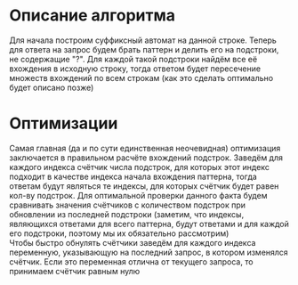 # Описание алгоритма
Для начала построим суффиксный автомат на данной строке. Теперь для ответа на запрос будем брать паттерн и делить его на подстроки, не содержащие "?". Для каждой такой подстроки найдём все её вхождения в исходную строку, тогда ответом будет пересечение множеств вхождений по всем строкам (как это сделать оптимально будет описано позже)

# Оптимизации
Самая главная (да и по сути единственная неочевидная) оптимизация заключается в правильном расчёте вхождений подстрок. Заведём для каждого индекса счётчик числа подстрок, для которых этот индекс подходит в качестве индекса начала вхождения паттерна, тогда ответам будут являться те индексы, для которых счётчик будет равен кол-ву подстрок. Для оптимальной проверки данного факта будем сравнивать значения счётчиков с количеством подстрок при обновлении из последней подстроки (заметим, что индексы, являющихся ответами для всего паттерна, будут ответами и для каждой его подстроки, поэтому мы их обязательно рассмотрим) \
Чтобы быстро обнулять счётчики заведём для каждого индекса переменную, указывающую на последний запрос, в котором изменялся счётчик. Если это переменная отлична от текущего запроса, то принимаем счётчик равным нулю
